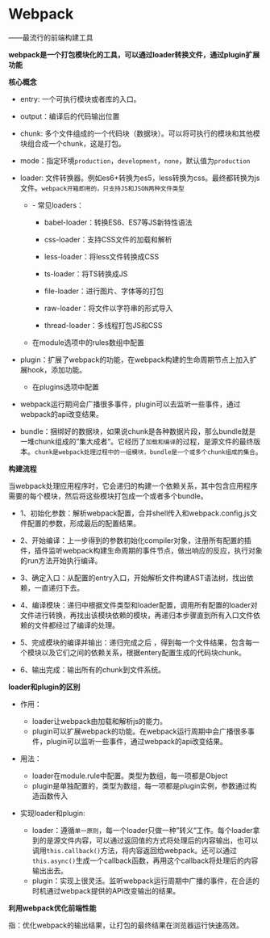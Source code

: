 # Webpack

——最流行的前端构建工具

**webpack是一个打包模块化的工具，可以通过loader转换文件，通过plugin扩展功能**



**核心概念**

- entry: 一个可执行模块或者库的入口。
- output：编译后的代码输出位置

- chunk: 多个文件组成的一个代码块（数据块）。可以将可执行的模块和其他模块组合成一个chunk，这是打包。
- mode：指定环境`production`，`development`，`none`，默认值为`production`

- loader: 文件转换器。例如es6+转换为es5，less转换为css。最终都转换为js文件。`webpack开箱即用的，只支持JS和JSON两种文件类型`

  - \- 常见loaders：

    -   babel-loader：转换ES6、ES7等JS新特性语法

    -   css-loader：支持CSS文件的加载和解析

    -   less-loader：将less文件转换成CSS

    -   ts-loader：将TS转换成JS

    -   file-loader：进行图片、字体等的打包

    -   raw-loader：将文件以字符串的形式导入

    -   thread-loader：多线程打包JS和CSS

  - 在module选项中的rules数组中配置

- plugin：扩展了webpack的功能，在webpack构建的生命周期节点上加入扩展hook，添加功能。
  - 在plugins选项中配置
- webpack运行期间会广播很多事件，plugin可以去监听一些事件，通过webpack的api改变结果。

- bundle：捆绑好的数据块，如果说chunk是各种数据片段，那么bundle就是一堆chunk组成的”集大成者“。它经历了`加载和编译`的过程，是源文件的最终版本。`chunk是webpack处理过程中的一组模块，bundle是一个或多个chunk组成的集合`。



**构建流程**

​	当webpack处理应用程序时，它会递归的构建一个依赖关系，其中包含应用程序需要的每个模块，然后将这些模块打包成一个或者多个bundle。



- 1、初始化参数：解析webpack配置，合并shell传入和webpack.config.js文件配置的参数，形成最后的配置结果。

- 2、开始编译：上一步得到的参数初始化compiler对象，注册所有配置的插件，插件监听webpack构建生命周期的事件节点，做出响应的反应，执行对象的run方法开始执行编译。

- 3、确定入口：从配置的entry入口，开始解析文件构建AST语法树，找出依赖，一直递归下去。

- 4、编译模块：递归中根据文件类型和loader配置，调用所有配置的loader对文件进行转换，再找出该模块依赖的模块，再递归本步骤直到所有入口文件依赖的文件都经过了编译的处理。

- 5、完成模块的编译并输出：递归完成之后 ，得到每一个文件结果，包含每一个模块以及它们之间的依赖关系，根据entery配置生成的代码块chunk。

- 6、输出完成：输出所有的chunk到文件系统。



**loader和plugin的区别**

- 作用：
  - loader让webpack由加载和解析js的能力。
  - plugin可以扩展webpack的功能。在webpack运行周期中会广播很多事件，plugin可以监听一些事件，通过webpack的api改变结果。

- 用法：
  - loader在module.rule中配置。类型为数组，每一项都是Object
  - plugin是单独配置的，类型为数组，每一项都是plugin实例，参数通过构造函数传入

- 实现loader和plugin:
  - loader：遵循`单一原则`，每一个loader只做一种”转义“工作。每个loader拿到的是源文件内容，可以通过返回值的方式将处理后的内容输出，也可以调用`this.callback()`方法，将内容返回给webpack。还可以通过`this.async()`生成一个callback函数，再用这个callback将处理后的内容输出出去。
  - plugin：实现上很灵活。监听webpack运行周期中广播的事件，在合适的时机通过webpack提供的API改变输出的结果。



**利用webpack优化前端性能**

指：优化webpack的输出结果，让打包的最终结果在浏览器运行快速高效。